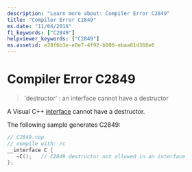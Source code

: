 ```yaml
---
description: "Learn more about: Compiler Error C2849"
title: "Compiler Error C2849"
ms.date: "11/04/2016"
f1_keywords: ["C2849"]
helpviewer_keywords: ["C2849"]
ms.assetid: e28f6b3e-e0e7-4f92-b006-ebaa81d368e6
---
```

# Compiler Error C2849

> 'destructor' : an interface cannot have a destructor

A Visual C++ [interface](../../cpp/interface.md) cannot have a destructor.

The following sample generates C2849:

```cpp
// C2849.cpp
// compile with: /c
__interface C {
   ~C();   // C2849 destructor not allowed in an interface
};
```
